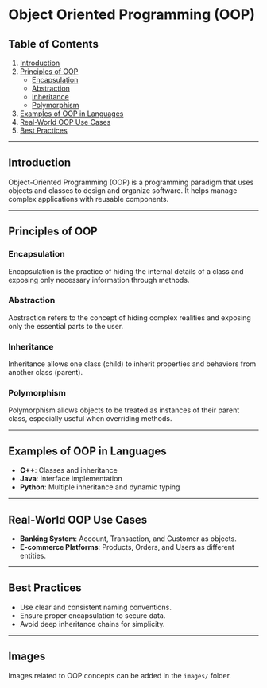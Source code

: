 # Object Oriented Programming (OOP)

## Table of Contents
1. [Introduction](#introduction)
2. [Principles of OOP](#principles-of-oop)
   - [Encapsulation](#encapsulation)
   - [Abstraction](#abstraction)
   - [Inheritance](#inheritance)
   - [Polymorphism](#polymorphism)
3. [Examples of OOP in Languages](#examples-of-oop-in-languages)
4. [Real-World OOP Use Cases](#real-world-oop-use-cases)
5. [Best Practices](#best-practices)

---

## Introduction
Object-Oriented Programming (OOP) is a programming paradigm that uses objects and classes to design and organize software. It helps manage complex applications with reusable components.

---

## Principles of OOP

### Encapsulation
Encapsulation is the practice of hiding the internal details of a class and exposing only necessary information through methods.

### Abstraction
Abstraction refers to the concept of hiding complex realities and exposing only the essential parts to the user.

### Inheritance
Inheritance allows one class (child) to inherit properties and behaviors from another class (parent).

### Polymorphism
Polymorphism allows objects to be treated as instances of their parent class, especially useful when overriding methods.

---

## Examples of OOP in Languages
- **C++**: Classes and inheritance
- **Java**: Interface implementation
- **Python**: Multiple inheritance and dynamic typing

---

## Real-World OOP Use Cases
- **Banking System**: Account, Transaction, and Customer as objects.
- **E-commerce Platforms**: Products, Orders, and Users as different entities.

---

## Best Practices
- Use clear and consistent naming conventions.
- Ensure proper encapsulation to secure data.
- Avoid deep inheritance chains for simplicity.

---

## Images
Images related to OOP concepts can be added in the `images/` folder.